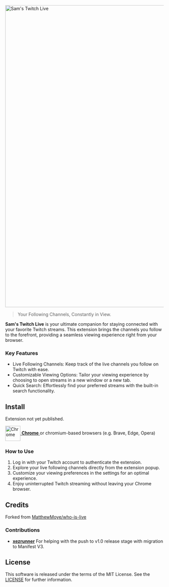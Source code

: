 <a href="https://github.com/yungsamd17/Twitch-Live">
	<img width="960" alt="Sam's Twitch Live" src="https://github.com/yungsamd17/Twitch-Live/assets/64147848/949efb02-8478-41f7-b65b-c72188db168f">
</a>

> Your Following Channels, Constantly in View.

**Sam's Twitch Live** is your ultimate companion for staying connected with your favorite Twitch streams.
This extension brings the channels you follow to the forefront, providing a seamless viewing experience right from your browser.

### Key Features
- Live Following Channels: Keep track of the live channels you follow on Twitch with ease.
- Customizable Viewing Options: Tailor your viewing experience by choosing to open streams in a new window or a new tab.
- Quick Search: Effortlessly find your preferred streams with the built-in search functionality.

## Install

Extension not yet published.

<a href="https://github.com/yungsamd17/Twitch-Live">
	<img src="https://raw.githubusercontent.com/alrra/browser-logos/main/src/chrome/chrome.svg" width="48" alt="Chrome" valign="middle"> <b>Chrome</b>
</a>
or chromium-based browsers (e.g. Brave, Edge, Opera)

### How to Use
1. Log in with your Twitch account to authenticate the extension.
2. Explore your live following channels directly from the extension popup.
3. Customize your viewing preferences in the settings for an optimal experience.
4. Enjoy uninterrupted Twitch streaming without leaving your Chrome browser.

## Credits

Forked from [MatthewMoye/who-is-live](https://github.com/MatthewMoye/who-is-live)

### Contributions

- [**xezrunner**](https://github.com/xezrunner) For helping with the push to v1.0 release stage with migration to Manifest V3.

## License

This software is released under the terms of the MIT License. See the [LICENSE](https://github.com/yungsamd17/Twitch-Live/blob/main/LICENSE) for further information.
